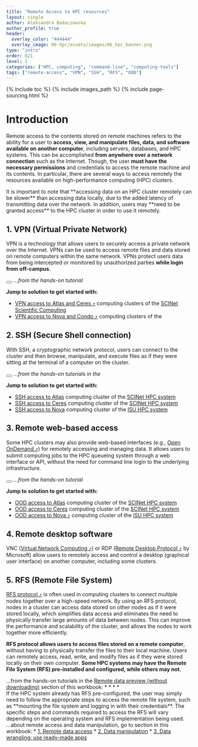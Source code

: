 ```yaml
---
title: "Remote Access to HPC resources"
layout: single
author: Aleksandra Badaczewska
author_profile: true
header:
  overlay_color: "444444"
  overlay_image: 06-hpc/assets/images/06_hpc_banner.png
type: "intro"
order: 621
level: 1
categories: ["HPC, computing", "command-line", "computing-tools"]
tags: ["remote-access", "VPN", "SSH", "RFS", "OOD"]
---
```


{% include toc %}
{% include images_path %}
{% include page-sourcing.html %}


# Introduction

Remote access to the contents stored on remote machines refers to the ability for a user to **access, view, and manipulate files, data, and software available on another computer**, including servers, databases, and HPC systems. This can be accomplished **from anywhere over a network connection** such as the Internet. Though, the user **must have the necessary permissions** and credentials to access the remote machine and its contents. In particular, there are several ways to access remotely the resources available on high-performance computing (HPC) clusters.

<div class="warning" markdown="1">
It is important to note that **accessing data on an HPC cluster remotely can be slower** than accessing data locally, due to the added latency of transmitting data over the network.
<base class="mb"> In addition, users may **need to be granted access** to the HPC cluster in order to use it remotely.
</div>


## **1. VPN (Virtual Private Network)**

<div class="note" markdown="1">
VPN is a technology that allows users to securely access a private network over the Internet. VPNs can be used to access remote files and data stored on remote computers within the same network. VPNs protect users data from being intercepted or monitored by unauthorized parties <b>while login from off-campus</b>.
</div>

<button class="btn more"></button> *...from the hands-on tutorial <a class="t-links" href="622"></a>* <base class="mt">

**Jump to solution to get started with:**
* <a href="https://scinet.usda.gov/guides/access/vpn#scinet-vpn" target="_blank">VPN access to Atlas and Ceres  ⤴</a> computing clusters of the <a class="t-links" href="612.1">SCINet Scientific Computing</a>
* <a href="http://vpn.iastate.edu/" target="_blank">VPN access to Nova and Condo  ⤴</a> computing clusters of the <a class="t-links" href="613.1"></a>


## **2. SSH (Secure Shell connection)**

<div class="note" markdown="1">
With SSH, a cryptographic network protocol, users can connect to the cluster and then browse, manipulate, and execute files as if they were sitting at the terminal of a computer on the cluster.
</div>

<button class="btn more"></button> *...from the hands-on tutorials in the <a class="t-links" href="623"></a>* <base class="mt">

**Jump to solution to get started with:**
  * <a class="t-links" href="612.2" section="#3-terminal-access">SSH access to Atlas</a> computing cluster of the <a class="t-links" href="612.1">SCINet HPC system</a>
  * <a href="https://scinet.usda.gov/guides/access/login#using-ssh-to-connect" target="_blank">SSH access to Ceres</a> computing cluster of the <a class="t-links" href="612.1">SCINet HPC system</a>
  * <a class="t-links" href="613.3" section="#access-and-login">SSH access to Nova</a> computing cluster of the <a class="t-links" href="613.1">ISU HPC system</a>


## **3. Remote web-based access**

<div class="note" markdown="1">
Some HPC clusters may also provide web-based interfaces (e.g., <a href="https://openondemand.org" target="_blank">Open OnDemand  ⤴</a>) for remotely accessing and managing data. It allows users to submit computing jobs to the HPC queueing system through a web interface or API, without the need for command line login to the underlying infrastructure.
</div>

<button class="btn more"></button> *...from the hands-on tutorial <a class="t-links" href="624"></a>* <base class="mt">

**Jump to solution to get started with:**
  * <a class="t-links" href="612.2" section="#open-ondemand-login">OOD access to Atlas</a> computing cluster of the <a class="t-links" href="612.1">SCINet HPC system</a>
  * <a href="https://scinet.usda.gov/guides/access/open-ondemand#open-ondemand-interface-guide" target="_blank">OOD access to Ceres</a> computing cluster of the <a class="t-links" href="612.1">SCINet HPC system</a>
  * <a href="https://www.hpc.iastate.edu/guides/open-ondemand" target="_blank">OOD access to Nova  ⤴</a> computing cluster of the <a class="t-links" href="613.1">ISU HPC system</a>


## **4. Remote desktop software**

<div class="note" markdown="1">
VNC (<a href="https://en.wikipedia.org/wiki/Virtual_Network_Computing" target="_blank">Virtual Network Computing  ⤴</a>) or RDP (<a href="https://en.wikipedia.org/wiki/Remote_Desktop_Protocol" target="_blank">Remote Desktop Protocol  ⤴</a> by Microsoft) allow users to remotely access and control a desktop (graphical user interface) on another computer, including some clusters.
</div>


## **5. RFS (Remote File System)**

<div class="note" markdown="1">
<a href="https://en.wikipedia.org/wiki/Remote_File_Sharing" target="_blank">RFS protocol  ⤴</a> is often used in computing clusters to connect multiple nodes together over a high-speed network. By using an RFS protocol, nodes in a cluster can access data stored on other nodes as if it were stored locally, which simplifies data access and eliminates the need to physically transfer large amounts of data between nodes. This can improve the performance and scalability of the cluster, and allows the nodes to work together more efficiently.
</div>

<b>RFS protocol allows users to access files stored on a remote computer</b>, without having to physically transfer the files to their local machine. Users can remotely access, read, write, and modify files as if they were stored locally on their own computer. <b>Some HPC systems may have the Remote File System (RFS) pre-installed and configured, while others may not.</b>

<div class="more" markdown="1">
...from the hands-on tutorials in the <a class="t-links" href="714">Remote data preview (without downloading)</a> section of this workbook:
* <a class="t-links" href="714.1"></a>
* <a class="t-links" href="714.2"></a>
* <a class="t-links" href="714.3"></a>
* <a class="t-links" href="714.4"></a>
</div>

<div class="protip" markdown="1">
If the HPC system already has RFS pre-configured, the user may simply need to follow the appropriate steps to access the remote file system, such as **mounting the file system and logging in with their credentials**. The specific steps and commands required to access the RFS will vary depending on the operating system and RFS implementation being used.
</div>


<div class="more" markdown="1">
...about remote access and data manipulation, go to section <a class="t-links" href="700"></a> in this workbook:
* <a class="t-links" href="711">1. Remote data access</a>
* <a class="t-links" href="720">2. Data manipulation</a>
* <a class="t-links" href="731">3. Data wrangling: use ready-made apps</a>
</div>

